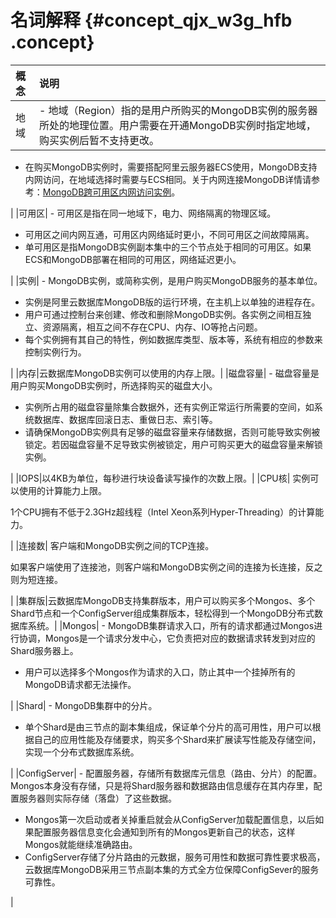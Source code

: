 # 名词解释 {#concept_qjx_w3g_hfb .concept}

|概念|说明|
|:-|:-|
|地域| -   地域（Region）指的是用户所购买的MongoDB实例的服务器所处的地理位置。用户需要在开通MongoDB实例时指定地域，购买实例后暂不支持更改。
-   在购买MongoDB实例时，需要搭配阿里云服务器ECS使用，MongoDB支持内网访问，在地域选择时需要与ECS相同。关于内网连接MongoDB详情请参考：[MongoDB跨可用区内网访问实例](../../../../intl.zh-CN/用户指南/连接实例/MongoDB跨可用区内网访问实例.md#)。

 |
|可用区| -   可用区是指在同一地域下，电力、网络隔离的物理区域。
-   可用区之间内网互通，可用区内网络延时更小，不同可用区之间故障隔离。
-   单可用区是指MongoDB实例副本集中的三个节点处于相同的可用区。如果ECS和MongoDB部署在相同的可用区，网络延迟更小。

 |
|实例| -   MongoDB实例，或简称实例，是用户购买MongoDB服务的基本单位。
-   实例是阿里云数据库MongoDB版的运行环境，在主机上以单独的进程存在。
-   用户可通过控制台来创建、修改和删除MongoDB实例。各实例之间相互独立、资源隔离，相互之间不存在CPU、内存、IO等抢占问题。
-   每个实例拥有其自己的特性，例如数据库类型、版本等，系统有相应的参数来控制实例行为。

 |
|内存|云数据库MongoDB实例可以使用的内存上限。|
|磁盘容量| -   磁盘容量是用户购买MongoDB实例时，所选择购买的磁盘大小。
-   实例所占用的磁盘容量除集合数据外，还有实例正常运行所需要的空间，如系统数据库、数据库回滚日志、重做日志、索引等。
-   请确保MongoDB实例具有足够的磁盘容量来存储数据，否则可能导致实例被锁定。若因磁盘容量不足导致实例被锁定，用户可购买更大的磁盘容量来解锁实例。

 |
|IOPS|以4KB为单位，每秒进行块设备读写操作的次数上限。|
|CPU核| 实例可以使用的计算能力上限。

 1个CPU拥有不低于2.3GHz超线程（Intel Xeon系列Hyper-Threading）的计算能力。

 |
|连接数| 客户端和MongoDB实例之间的TCP连接。

 如果客户端使用了连接池，则客户端和MongoDB实例之间的连接为长连接，反之则为短连接。

 |
|集群版|云数据库MongoDB支持集群版本，用户可以购买多个Mongos、多个Shard节点和一个ConfigServer组成集群版本，轻松得到一个MongoDB分布式数据库系统。|
|Mongos| -   MongoDB集群请求入口，所有的请求都通过Mongos进行协调，Mongos是一个请求分发中心，它负责把对应的数据请求转发到对应的Shard服务器上。
-   用户可以选择多个Mongos作为请求的入口，防止其中一个挂掉所有的MongoDB请求都无法操作。

 |
|Shard| -   MongoDB集群中的分片。
-   单个Shard是由三节点的副本集组成，保证单个分片的高可用性，用户可以根据自己的应用性能及存储要求，购买多个Shard来扩展读写性能及存储空间，实现一个分布式数据库系统。

 |
|ConfigServer| -   配置服务器，存储所有数据库元信息（路由、分片）的配置。Mongos本身没有存储，只是将Shard服务器和数据路由信息缓存在其内存里，配置服务器则实际存储（落盘）了这些数据。
-   Mongos第一次启动或者关掉重启就会从ConfigServer加载配置信息，以后如果配置服务器信息变化会通知到所有的Mongos更新自己的状态，这样Mongos就能继续准确路由。
-   ConfigServer存储了分片路由的元数据，服务可用性和数据可靠性要求极高，云数据库MongoDB采用三节点副本集的方式全方位保障ConfigSever的服务可靠性。

 |

